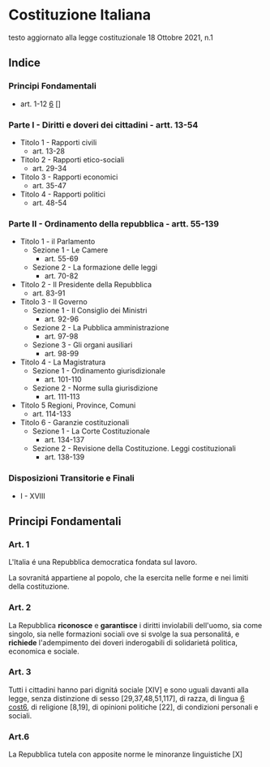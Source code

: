 # Costituzione Italiana

testo aggiornato alla legge costituzionale 18 Ottobre 2021, n.1

## Indice

### Principi Fondamentali

* art. 1-12 [6] []

### Parte I - Diritti e doveri dei cittadini - artt. 13-54 

* Titolo 1 - Rapporti civili
  * art. 13-28
* Titolo 2 - Rapporti etico-sociali
  * art. 29-34
* Titolo 3 - Rapporti economici
  * art. 35-47
* Titolo 4 - Rapporti politici
  * art. 48-54

### Parte II - Ordinamento della repubblica - artt. 55-139 

* Titolo 1 - il Parlamento
  * Sezione 1 - Le Camere
    * art. 55-69
  * Sezione 2 - La formazione delle leggi
    * art. 70-82
* Titolo 2 - Il Presidente della Repubblica
  * art. 83-91
* Titolo 3 - Il Governo
  * Sezione 1 - Il Consiglio dei Ministri
    * art. 92-96
  * Sezione 2 - La Pubblica amministrazione
    * art. 97-98
  * Sezione 3 - Gli organi ausiliari
    * art. 98-99
* Titolo 4 - La Magistratura
  * Sezione 1 - Ordinamento giurisdizionale
    * art. 101-110
  * Sezione 2 - Norme sulla giurisdizione
    * art. 111-113
* Titolo 5  Regioni, Province, Comuni
  * art. 114-133
* Titolo 6 - Garanzie costituzionali
  * Sezione 1 - La Corte Costituzionale
    * art. 134-137
  * Sezione 2 - Revisione della Costituzione. Leggi costituzionali
    * art. 138-139

### Disposizioni Transitorie e Finali

* I - XVIII

## Principi Fondamentali

### Art. 1

L'Italia é una Repubblica democratica fondata sul lavoro.

La sovranitá appartiene al popolo, che la esercita nelle forme e nei limiti della costituzione.

### Art. 2

La Repubblica **riconosce** e **garantisce** i diritti inviolabili dell'uomo, sia come singolo, sia nelle formazioni sociali ove si svolge la sua personalitá, e **richiede** l'adempimento dei doveri inderogabili di solidarietá politica, economica e sociale.

### Art. 3

Tutti i cittadini hanno pari dignitá sociale [XIV] e sono uguali davanti alla legge, senza distinzione di sesso [29,37,48,51,117], di razza, di lingua [6] [cost6], di religione [8,19], di opinioni politiche [22], di condizioni personali e sociali.

### Art.6

La Repubblica tutela con apposite norme le minoranze linguistiche [X]

[cost6]: https://github.com/pgmartorana/Diritto-Costituzionale/blob/main/costituzione_italiana.md#art-6
[6]: #art6
